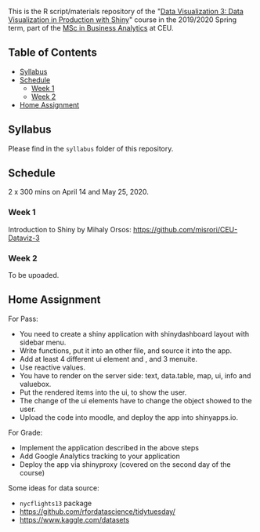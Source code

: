 This is the R script/materials repository of the "[Data Visualization 3: Data Visualization in Production with Shiny](https://courses.ceu.edu/courses/2019-2020/data-visualization-3-data-visualization-production-shiny)" course in the 2019/2020 Spring term, part of the [MSc in Business Analytics](https://courses.ceu.edu/programs/ms/master-science-business-analytics) at CEU.

## Table of Contents

* [Syllabus](#syllabus)
* [Schedule](#schedule)
   * [Week 1](#week-1)
   * [Week 2](#week-2)
* [Home Assignment](#home-assignment)

## Syllabus

Please find in the `syllabus` folder of this repository.

## Schedule

2 x 300 mins on April 14 and May 25, 2020.

### Week 1

Introduction to Shiny by Mihaly Orsos: https://github.com/misrori/CEU-Dataviz-3

### Week 2

To be upoaded.

## Home Assignment

For Pass:

* You need to create a shiny application with shinydashboard layout with sidebar menu.
* Write functions, put it into an other file, and source it into the app.
* Add at least 4 different ui element and , and 3 menuite.
* Use reactive values.
* You have to render on the server side: text, data.table, map, ui, info and valuebox.
* Put the rendered items into the ui, to show the user.
* The change of the ui elements have to change the object showed to the user.
* Upload the code into moodle, and deploy the app into shinyapps.io.

For Grade:

* Implement the application described in the above steps
* Add Google Analytics tracking to your application
* Deploy the app via shinyproxy (covered on the second day of the course)

Some ideas for data source:

* `nycflights13` package
* https://github.com/rfordatascience/tidytuesday/
* https://www.kaggle.com/datasets
